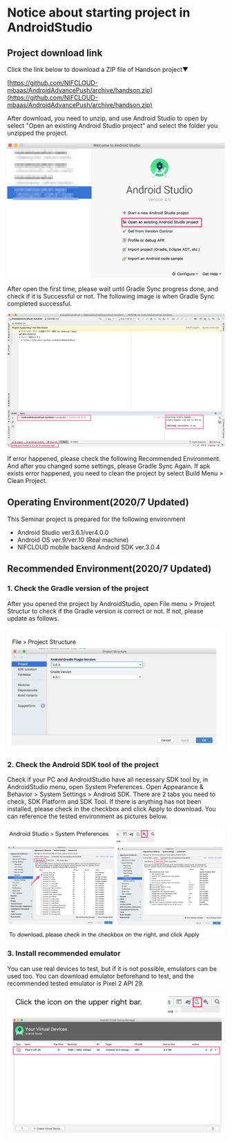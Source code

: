 # Notice about starting project in AndroidStudio

## Project download link

Click the link below to download a ZIP file of Handson project▼

[https://github.com/NIFCLOUD-mbaas/AndroidAdvancePush/archive/handson.zip](https://github.com/NIFCLOUD-mbaas/AndroidAdvancePush/archive/handson.zip)

After download, you need to unzip, and use Android Studio to open by select "Open an existing Android Studio project"
and select the folder you unzipped the project.

![AndroidStudio](notice-image/Welcome_to_Android_Studio.png)

After open the first time, please wait until Gradle Sync progress done, and check if it is Successful or not.
The following image is when Gradle Sync completed successful.


![AndroidStudio2](notice-image/gradle_sync.png)

If error happened, please check the following Recommended Environment.
And after you changed some settings, please Gradle Sync Again.
If apk exists error happened, you need to clean the project by select Build Menu > Clean Project.


## Operating Environment(2020/7 Updated)

This Seminar project is prepared for the following environment
* Android Studio ver3.6.1/ver4.0.0
* Android OS ver.9/ver.10 (Real machine)
* NIFCLOUD mobile backend Android SDK ver.3.0.4

## Recommended Environment(2020/7 Updated)

### 1. Check the Gradle version of the project

After you opened the project by AndroidStudio, open File menu > Project Structur to check if the Gradle version is correct or not. If not, please update as follows.

![Gradle](notice-image/gradleversion_check.png)

### 2. Check the Android SDK tool of the project

Check if your PC and AndroidStudio have all necessary SDK tool by, in AndroidStudio menu, open System Preferences.
Open Appearance & Behavior > System Settings > Android SDK.
There are 2 tabs you need to check, SDK Platform and SDK Tool.
If there is anything has not been installed, please check in the checkbox and click Apply to download. You can reference the tested environment as pictures below.

![AndroidSDKTook](notice-image/sdkplatform_sdktool_check.png)

### 3. Install recommended emulator

You can use real devices to test, but if it is not possible, emulators can be used too. You can download emulator beforehand to test, and the recommended tested emulator is Pixel 2 API 29.

![emulator](notice-image/emulator_check.png)
